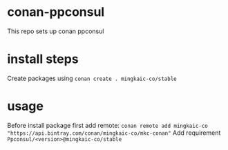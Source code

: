 # conan-ppconsul
This repo sets up conan ppconsul

# install steps
Create packages using `conan create . mingkaic-co/stable`

# usage
Before install package first add remote: `conan remote add mingkaic-co "https://api.bintray.com/conan/mingkaic-co/mkc-conan"`
Add requirement `Ppconsul/<version>@mingkaic-co/stable`

